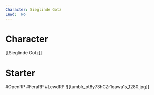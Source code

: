 ```yaml
---
Character: Sieglinde Gotz
Lewd:  No
---
```

# Character
[[Sieglinde Gotz]]

# Starter


#OpenRP #FeraRP #LewdRP
![[tumblr_pt8y73hCZr1qawa1s_1280.jpg]]